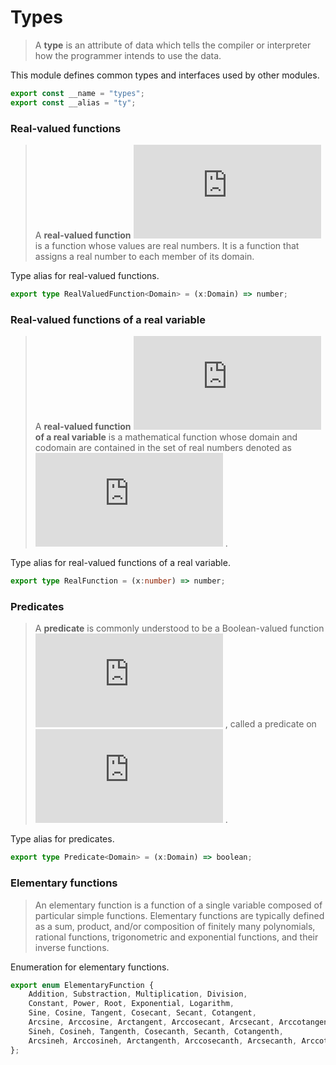 
# Types
> A **type** is an attribute of data which tells the compiler or interpreter
> how the programmer intends to use the data.

This module defines common types and interfaces used by other modules.
```typescript
export const __name = "types";
export const __alias = "ty";
```

### Real-valued functions
> A **real-valued function** ![$f$](http://latex.codecogs.com/png.latex?f)  is a function whose values are real numbers.
> It is a function that assigns a real number to each member of its domain.

Type alias for real-valued functions.
```typescript
export type RealValuedFunction<Domain> = (x:Domain) => number;
```

### Real-valued functions of a real variable
> A **real-valued function** ![$f$](http://latex.codecogs.com/png.latex?f)  **of a real variable** is a mathematical
> function whose domain and codomain are contained in the set of real numbers
> denoted as ![$\mathbb{R}$](http://latex.codecogs.com/png.latex?%5Cmathbb%7BR%7D) .

Type alias for real-valued functions of a real variable.
```typescript
export type RealFunction = (x:number) => number;
```

### Predicates
> A **predicate** is commonly understood to be a Boolean-valued function
> ![$P: X \rightarrow \{true, false\}$](http://latex.codecogs.com/png.latex?P%3A%20X%20%5Crightarrow%20%5C%7Btrue%2C%20false%5C%7D) , called a predicate on ![$X$](http://latex.codecogs.com/png.latex?X) .

Type alias for predicates.
```typescript
export type Predicate<Domain> = (x:Domain) => boolean;
```

### Elementary functions
> An elementary function is a function of a single variable composed of
> particular simple functions. Elementary functions are typically defined as a
> sum, product, and/or composition of finitely many polynomials, rational
> functions, trigonometric and exponential functions, and their inverse
> functions.

Enumeration for elementary functions.
```typescript
export enum ElementaryFunction {
    Addition, Substraction, Multiplication, Division, 
    Constant, Power, Root, Exponential, Logarithm,
    Sine, Cosine, Tangent, Cosecant, Secant, Cotangent,
    Arcsine, Arccosine, Arctangent, Arccosecant, Arcsecant, Arccotangent,
    Sineh, Cosineh, Tangenth, Cosecanth, Secanth, Cotangenth,
    Arcsineh, Arccosineh, Arctangenth, Arccosecanth, Arcsecanth, Arccotangenth
};
```
